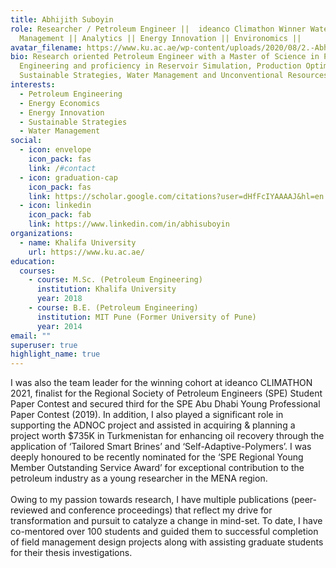 ```yaml
---
title: Abhijith Suboyin
role: Researcher / Petroleum Engineer ||  ideanco Climathon Winner Water
  Management || Analytics || Energy Innovation || Environomics ||
avatar_filename: https://www.ku.ac.ae/wp-content/uploads/2020/08/2.-Abhijith-SuboyinKU500245-Research-Associate-Research-and-Development.jpg
bio: Research oriented Petroleum Engineer with a Master of Science in Petroleum
  Engineering and proficiency in Reservoir Simulation, Production Optimization,
  Sustainable Strategies, Water Management and Unconventional Resources.
interests:
  - Petroleum Engineering
  - Energy Economics
  - Energy Innovation
  - Sustainable Strategies
  - Water Management
social:
  - icon: envelope
    icon_pack: fas
    link: /#contact
  - icon: graduation-cap
    icon_pack: fas
    link: https://scholar.google.com/citations?user=dHfFcIYAAAAJ&hl=en
  - icon: linkedin
    icon_pack: fab
    link: https://www.linkedin.com/in/abhisuboyin
organizations:
  - name: Khalifa University
    url: https://www.ku.ac.ae/
education:
  courses:
    - course: M.Sc. (Petroleum Engineering)
      institution: Khalifa University
      year: 2018
    - course: B.E. (Petroleum Engineering)
      institution: MIT Pune (Former University of Pune)
      year: 2014
email: ""
superuser: true
highlight_name: true
---
```

<!--StartFragment-->

I was also the team leader for the winning cohort at ideanco CLIMATHON 2021, finalist for the Regional Society of Petroleum Engineers (SPE) Student Paper Contest and secured third for the SPE Abu Dhabi Young Professional Paper Contest (2019). In addition, I also played a significant role in supporting the ADNOC project and assisted in acquiring & planning a project worth $735K in Turkmenistan for enhancing oil recovery through the application of ‘Tailored Smart Brines’ and ‘Self-Adaptive-Polymers’. I was deeply honoured to be recently nominated for the ‘SPE Regional Young Member Outstanding Service Award’ for exceptional contribution to the petroleum industry as a young researcher in the MENA region.\
\
Owing to my passion towards research, I have multiple publications (peer-reviewed and conference proceedings) that reflect my drive for transformation and pursuit to catalyze a change in mind-set. To date, I have co-mentored over 100 students and guided them to successful completion of field management design projects along with assisting graduate students for their thesis investigations.



<!--EndFragment-->